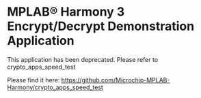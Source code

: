 # MPLAB® Harmony 3 Encrypt/Decrypt Demonstration Application

This application has been deprecated. Please refer to crypto_apps_speed_test

Please find it here: https://github.com/Microchip-MPLAB-Harmony/crypto_apps_speed_test

